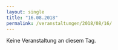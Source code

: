```yaml
---
layout: single
title: "16.08.2018"
permalink: /veranstaltungen/2018/08/16/
---
```


Keine Veranstaltung an diesem Tag.
